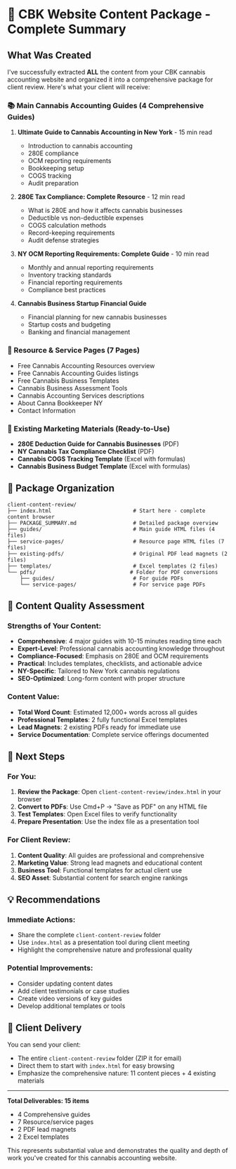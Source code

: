 # 🎯 CBK Website Content Package - Complete Summary

## What Was Created

I've successfully extracted **ALL** the content from your CBK cannabis accounting website and organized it into a comprehensive package for client review. Here's what your client will receive:

### 📚 Main Cannabis Accounting Guides (4 Comprehensive Guides)
1. **Ultimate Guide to Cannabis Accounting in New York** - 15 min read
   - Introduction to cannabis accounting
   - 280E compliance 
   - OCM reporting requirements
   - Bookkeeping setup
   - COGS tracking
   - Audit preparation

2. **280E Tax Compliance: Complete Resource** - 12 min read
   - What is 280E and how it affects cannabis businesses
   - Deductible vs non-deductible expenses
   - COGS calculation methods
   - Record-keeping requirements
   - Audit defense strategies

3. **NY OCM Reporting Requirements: Complete Guide** - 10 min read
   - Monthly and annual reporting requirements
   - Inventory tracking standards
   - Financial reporting requirements
   - Compliance best practices

4. **Cannabis Business Startup Financial Guide**
   - Financial planning for new cannabis businesses
   - Startup costs and budgeting
   - Banking and financial management

### 📄 Resource & Service Pages (7 Pages)
- Free Cannabis Accounting Resources overview
- Free Cannabis Accounting Guides listings
- Free Cannabis Business Templates
- Cannabis Business Assessment Tools
- Cannabis Accounting Services descriptions
- About Canna Bookkeeper NY
- Contact Information

### 📎 Existing Marketing Materials (Ready-to-Use)
- **280E Deduction Guide for Cannabis Businesses** (PDF)
- **NY Cannabis Tax Compliance Checklist** (PDF)
- **Cannabis COGS Tracking Template** (Excel with formulas)
- **Cannabis Business Budget Template** (Excel with formulas)

## 📁 Package Organization

```
client-content-review/
├── index.html                          # Start here - complete content browser
├── PACKAGE_SUMMARY.md                  # Detailed package overview
├── guides/                             # Main guide HTML files (4 files)
├── service-pages/                      # Resource page HTML files (7 files)
├── existing-pdfs/                      # Original PDF lead magnets (2 files)
├── templates/                          # Excel templates (2 files)
└── pdfs/                              # Folder for PDF conversions
    ├── guides/                         # For guide PDFs
    └── service-pages/                  # For service page PDFs
```

## 🎯 Content Quality Assessment

### Strengths of Your Content:
- **Comprehensive**: 4 major guides with 10-15 minutes reading time each
- **Expert-Level**: Professional cannabis accounting knowledge throughout
- **Compliance-Focused**: Emphasis on 280E and OCM requirements
- **Practical**: Includes templates, checklists, and actionable advice
- **NY-Specific**: Tailored to New York cannabis regulations
- **SEO-Optimized**: Long-form content with proper structure

### Content Value:
- **Total Word Count**: Estimated 12,000+ words across all guides
- **Professional Templates**: 2 fully functional Excel templates
- **Lead Magnets**: 2 existing PDFs ready for immediate use
- **Service Documentation**: Complete service offerings documented

## 🚀 Next Steps

### For You:
1. **Review the Package**: Open `client-content-review/index.html` in your browser
2. **Convert to PDFs**: Use Cmd+P → "Save as PDF" on any HTML file
3. **Test Templates**: Open Excel files to verify functionality
4. **Prepare Presentation**: Use the index file as a presentation tool

### For Client Review:
1. **Content Quality**: All guides are professional and comprehensive
2. **Marketing Value**: Strong lead magnets and educational content
3. **Business Tool**: Functional templates for actual client use
4. **SEO Asset**: Substantial content for search engine rankings

## 💡 Recommendations

### Immediate Actions:
- Share the complete `client-content-review` folder
- Use `index.html` as a presentation tool during client meeting
- Highlight the comprehensive nature and professional quality

### Potential Improvements:
- Consider updating content dates
- Add client testimonials or case studies
- Create video versions of key guides
- Develop additional templates or tools

## 📧 Client Delivery

You can send your client:
- The entire `client-content-review` folder (ZIP it for email)
- Direct them to start with `index.html` for easy browsing
- Emphasize the comprehensive nature: 11 content pieces + 4 existing materials

---

**Total Deliverables: 15 items**
- 4 Comprehensive guides
- 7 Resource/service pages  
- 2 PDF lead magnets
- 2 Excel templates

This represents substantial value and demonstrates the quality and depth of work you've created for this cannabis accounting website.
